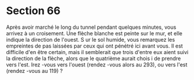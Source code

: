 # Section 66

Après avoir marché le long du tunnel pendant quelques minutes, vous arrivez à un
croisement. Une flèche blanche est peinte sur le mur, et elle indique la direction de
l'ouest. S ur le sol humide, vous remarquez les empreintes de pas laissées par ceux qui ont
pénétré ici avant vous. Il est difficile d'en être certain, mais il semblerait que trois d'entre
eux aient suivi la direction de la flèche, alors que le quatrième aurait chois i de prendre
vers l'est. Irez -vous vers l'ouest (rendez -vous alors au 293), ou vers l'est (rendez -vous au
119) ?